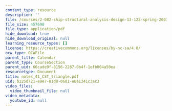 ```yaml
---
content_type: resource
description: ''
file: /courses/2-082-ship-structural-analysis-design-13-122-spring-2003/b225d721e9e781d80681e0e1341c3ac3_notes_41_CST_triangle.pdf
file_size: 457690
file_type: application/pdf
hide_download: true
hide_download_original: null
learning_resource_types: []
license: https://creativecommons.org/licenses/by-nc-sa/4.0/
ocw_type: OCWFile
parent_title: Calendar
parent_type: CourseSection
parent_uid: 66cade9f-8156-2287-0b4f-1efb004a50ea
resourcetype: Document
title: notes_41_CST_triangle.pdf
uid: b225d721-e9e7-81d8-0681-e0e1341c3ac3
video_files:
  video_thumbnail_file: null
video_metadata:
  youtube_id: null
---
```

